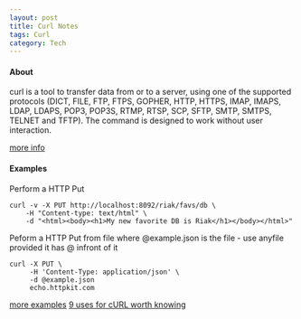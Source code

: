 ```yaml
---
layout: post
title: Curl Notes
tags: Curl
category: Tech
---
```


#### About ####

curl is a tool to transfer data from or to a server, using one of the supported protocols (DICT, FILE, FTP, FTPS, GOPHER, HTTP, HTTPS, IMAP, IMAPS, LDAP, LDAPS, POP3, POP3S, RTMP, RTSP, SCP, SFTP, SMTP, SMTPS, TELNET and TFTP). The command is designed to work without user interaction.

[more info](http://curl.haxx.se/docs/manpage.html)

#### Examples ####

Perform a HTTP Put

~~~
curl -v -X PUT http://localhost:8092/riak/favs/db \
	-H "Content-type: text/html" \
	-d "<html><body><h1>My new favorite DB is Riak</h1></body></html>"
~~~

Peform a HTTP Put from file where @example.json is the file - use anyfile provided it has @ infront of it  

~~~
curl -X PUT \
     -H 'Content-Type: application/json' \
     -d @example.json
     echo.httpkit.com
~~~

[more examples](http://www.thegeekstuff.com/2012/04/curl-examples/)
[9 uses for cURL worth knowing](http://httpkit.com/resources/HTTP-from-the-Command-Line/)
